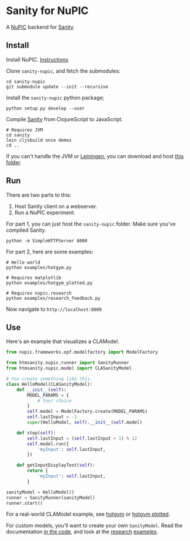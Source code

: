 # Sanity for NuPIC

A [NuPIC](https://github.com/numenta/nupic) backend for [Sanity](https://github.com/nupic-community/sanity).

## Install

Install NuPIC. [Instructions](https://github.com/numenta/nupic)

Clone `sanity-nupic`, and fetch the submodules:

~~~
cd sanity-nupic
git submodule update --init --recursive
~~~

Install the `sanity-nupic` python package;

~~~
python setup.py develop --user
~~~

Compile [Sanity](https://github.com/nupic-community/sanity) from ClojureScript to JavaScript.

~~~
# Requires JVM
cd sanity
lein cljsbuild once demos
cd ..
~~~

If you can't handle the JVM or [Leiningen](http://leiningen.org/), you can download and host [this folder](http://mrcslws.com/stuff/sanity-client.0c42b25.zip).

## Run

There are two parts to this:

1. Host Sanity client on a webserver.
2. Run a NuPIC experiment.

For part 1, you can just host the `sanity-nupic` folder. Make sure you've compiled Sanity.

~~~
python -m SimpleHTTPServer 8000
~~~

For part 2, here are some examples:

~~~
# Hello world
python examples/hotgym.py

# Requires matplotlib
python examples/hotgym_plotted.py

# Requires nupic.research
python examples/research_feedback.py
~~~

Now navigate to `http://localhost:8000`

## Use

Here's an example that visualizes a CLAModel.

~~~python
from nupic.frameworks.opf.modelfactory import ModelFactory

from htmsanity.nupic.runner import SanityRunner
from htmsanity.nupic.model import CLASanityModel

# You create something like this.
class HelloModel(CLASanityModel):
    def __init__(self):
        MODEL_PARAMS = {
            # Your choice
        }
        self.model = ModelFactory.create(MODEL_PARAMS)
        self.lastInput = -1
        super(HelloModel, self).__init__(self.model)

    def step(self):
        self.lastInput = (self.lastInput + 1) % 12
        self.model.run({
            'myInput': self.lastInput,
        })

    def getInputDisplayText(self):
        return {
            'myInput': self.lastInput,
        }

sanityModel = HelloModel()
runner = SanityRunner(sanityModel)
runner.start()
~~~

For a real-world CLAModel example, see [hotgym](examples/hotgym.py) or [hotgym plotted](examples/hotgym_plotted.py).

For custom models, you'll want to create your own `SanityModel`. Read the documentation [in the code](htmsanity/nupic/model.py), and look at the [research](examples/research_feedback.py) [examples](examples/research_union_pooler.py).
